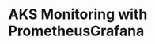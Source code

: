 # AKS Monitoring with PrometheusGrafana                                                                                  
